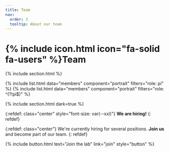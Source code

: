 ```yaml
---
title: Team
nav:
  order: 3
  tooltip: About our team
---
```


# {% include icon.html icon="fa-solid fa-users" %}Team

{% include section.html %}

{% include list.html data="members" component="portrait" filters="role: pi" %}
{% include list.html data="members" component="portrait" filters="role: ^(?!pi$)" %}

{% include section.html dark=true %}

{:refdef: class="center" style="font-size: var(--xxl)"}
**We are hiring!**
{: refdef}

{:refdef: class="center"}
We're currently hiring for several positions.
**Join us** and become part of our team.
{: refdef}

{%
  include button.html
  text="Join the lab"
  link="join"
  style="button"
%}
